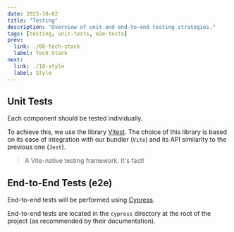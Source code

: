 ```yaml
---
date: 2025-10-02
title: "Testing"
description: "Overview of unit and end-to-end testing strategies."
tags: [testing, unit-tests, e2e-tests]
prev:
  link: ./08-tech-stack
  label: Tech Stack
next: 
  link: ./10-style
  label: Style
---
```


## Unit Tests

Each component should be tested individually.

To achieve this, we use the library [Vitest](https://vitest.dev).
The choice of this library is based on its ease of integration with
our bundler (`Vite`) and its
API similarity to the previous one (`Jest`).

> A Vite-native testing framework. It's fast!

## End-to-End Tests (e2e)

End-to-end tests will be performed using [Cypress](https://www.cypress.io/).

End-to-end tests are located in the `cypress` directory at the root of the
project (as recommended by their documentation).
